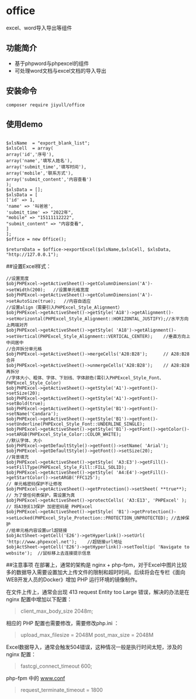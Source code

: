 # office
excel、word导入导出等组件

## 功能简介
* 基于phpword与phpexcel的组件
* 可处理word文档与excel文档的导入导出

## 安装命令
```composer require jiyull/office```

## 使用demo
```use jiyull\Office;

$xlsName  = "export_blank_list";
$xlsCell  = array(
array('id','序号'),
array('name','填写人姓名'),
array('submit_time','填写时间'),
array('mobile','联系方式'),
array('submit_content','内容查看')
);
$xlsData = [];
$xlsData = [
['id' => 1,
'name' => '叫爸爸',
'submit_time' => "2022年",
"mobile" => "15111112222",
"submit_content" => "内容查看",
]
];
$office = new Office();

$returnData = $office->exportExcel($xlsName,$xlsCell, $xlsData, "http://127.0.0.1");
```

##设置Excel样式：
```
//设置宽度
$objPHPExcel->getActiveSheet()->getColumnDimension('A')->setWidth(200);   //设置单元格宽度
$objPHPExcel->getActiveSheet()->getColumnDimension('A')->setAutoSize(true);   //内容自适应
//设置align（需要引入PHPExcel_Style_Alignment）
$objPHPExcel->getActiveSheet()->getStyle('A18')->getAlignment()->setHorizontal(PHPExcel_Style_Alignment::HORIZONTAL_JUSTIFY);//水平方向上两端对齐
$objPHPExcel->getActiveSheet()->getStyle( 'A18')->getAlignment()->setVertical(PHPExcel_Style_Alignment::VERTICAL_CENTER);    //垂直方向上中间居中
//合并拆分单元格
$objPHPExcel->getActiveSheet()->mergeCells('A28:B28');      // A28:B28合并
$objPHPExcel->getActiveSheet()->unmergeCells('A28:B28');    // A28:B28再拆分
//字体大小、粗体、字体、下划线、字体颜色(需引入PHPExcel_Style_Font、PHPExcel_Style_Color)
$objPHPExcel->getActiveSheet()->getStyle('A1')->getFont()->setSize(20);
$objPHPExcel->getActiveSheet()->getStyle('A1')->getFont()->setBold(true);
$objPHPExcel->getActiveSheet()->getStyle('B1')->getFont()->setName('Candara');
$objPHPExcel->getActiveSheet()->getStyle('B1')->getFont()->setUnderline(PHPExcel_Style_Font::UNDERLINE_SINGLE);
$objPHPExcel->getActiveSheet()->getStyle('B1')->getFont()->getColor()->setARGB(PHPExcel_Style_Color::COLOR_WHITE);
//默认字体、大小
$objPHPExcel->getDefaultStyle()->getFont()->setName( 'Arial');
$objPHPExcel->getDefaultStyle()->getFont()->setSize(20);
//背景填充
$objPHPExcel->getActiveSheet()->getStyle( 'A3:E3')->getFill()->setFillType(PHPExcel_Style_Fill::FILL_SOLID);
$objPHPExcel->getActiveSheet()->getStyle( 'A4:E4')->getFill()->getStartColor()->setARGB('FFC125');
// 单元格密码保护不让修改
$objPHPExcel->getActiveSheet()->getProtection()->setSheet( **true**);  // 为了使任何表保护，需设置为真
$objPHPExcel->getActiveSheet()->protectCells( 'A3:E13', 'PHPExcel' ); // 将A3到E13保护 加密密码是 PHPExcel
$objPHPExcel->getActiveSheet()->getStyle( 'B1')->getProtection()->setLocked(PHPExcel_Style_Protection::PROTECTION_UNPROTECTED); //去掉保护
//给单元格内容设置url超链接
$objActSheet->getCell('E26')->getHyperlink()->setUrl( 'http://www.phpexcel.net');    //超链接url地址
$objActSheet->getCell('E26')->getHyperlink()->setTooltip( 'Navigate to website');  //鼠标移上去连接提示信息
```

##注意事项
在部署上，通常的架构是 nginx + php-fpm，对于Excel中图片比较多的数据导入需要设置加大上传文件的限制和超时时间。后续将会在专栏《面向WEB开发人员的Docker》增加 PHP 运行环境的镜像制作。

在文件上传上，通常会出现 413 request Entity too Large 错误，解决的办法是在 nginx 配置中增加以下配置：

>client_max_body_size  2048m;

相应的 PHP 配置也需要修改，需要修改php.ini ：

>upload_max_filesize = 2048M
post_max_size = 2048M


Excel数据导入，通常会触发504错误，这种情况一般是执行时间太短，涉及的 nginx 配置：

>fastcgi_connect_timeout 600;

php-fpm 中的 www.conf
>request_terminate_timeout = 1800
